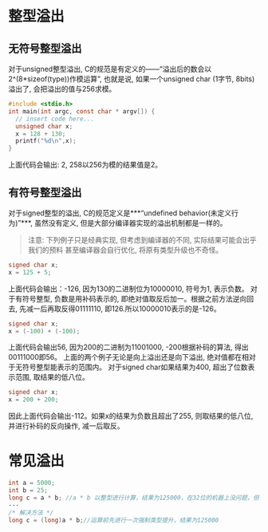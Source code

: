 # 整型溢出
## 无符号整型溢出
对于unsigned整型溢出, C的规范是有定义的——“溢出后的数会以2^(8*sizeof(type))作模运算”, 
也就是说, 如果一个unsigned char (1字节, 8bits)溢出了, 会把溢出的值与256求模。
```C
#include <stdio.h>
int main(int argc, const char * argv[]) {
  // insert code here...
  unsigned char x;
  x = 128 + 130;
  printf("%d\n",x);  
}
```
上面代码会输出: 2, 258以256为模的结果值是2。

## 有符号整型溢出
对于signed整型的溢出, C的规范定义是***“undefined behavior(未定义行为)”***, 
虽然没有定义, 但是大部分编译器实现的溢出机制都是一样的。

> 注意: 下列例子只是经典实现, 但考虑到编译器的不同, 实际结果可能会出乎我们的预料
> 甚至编译器会自行优化, 将原有类型升级也不奇怪。
```C
signed char x;
x = 125 + 5;
```
上面代码会输出：-126, 因为130的二进制位为10000010, 符号为1, 表示负数。
对于有符号整型, 负数是用补码表示的, 即绝对值取反后加一。根据之前方法逆向回去, 
先减一后再取反得01111110, 即126.所以10000010表示的是-126。

```C
signed char x;
x = (-100) + (-100);
```
上面代码会输出56, 因为200的二进制为11001000, -200根据补码的算法, 得出00111000即56。
上面的两个例子无论是向上溢出还是向下溢出, 绝对值都在相对于无符号整型能表示的范围内。
对于signed char如果结果为400, 超出了位数表示范围, 取结果的低八位。

```C
signed char x;
x = 200 + 200;
```
因此上面代码会输出-112。如果x的结果为负数且超出了255, 则取结果的低八位, 
并进行补码的反向操作, 减一后取反。


# 常见溢出

```C
int a = 5000;
int b = 25;
long c = a * b; //a * b 以整型进行计算，结果为125000，在32位的机器上没问题，但在16位的机器上会导致溢出的现象。
···
/* 解决方法 */
long c = (long)a * b;//运算前先进行一次强制类型提升，结果为125000

```